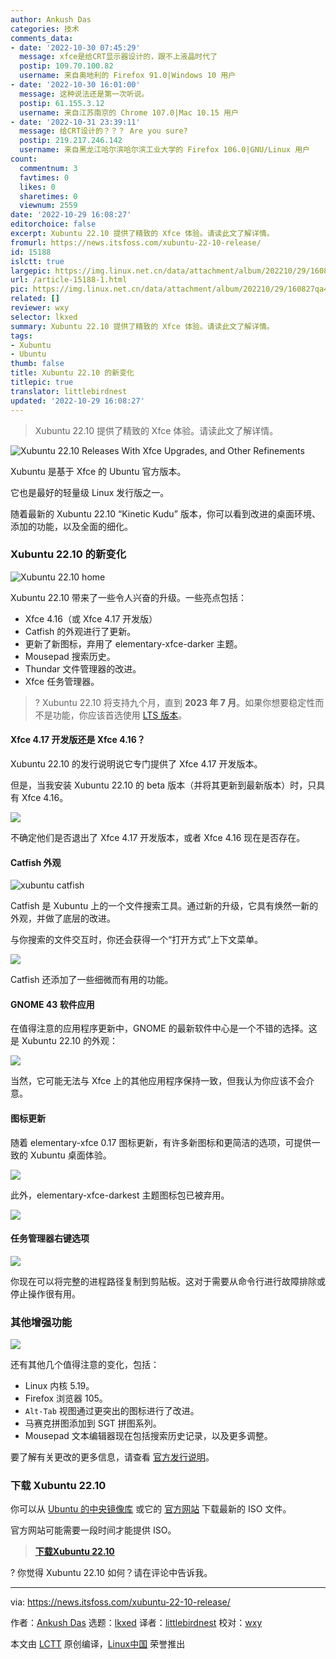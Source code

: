 ```yaml
---
author: Ankush Das
categories: 技术
comments_data:
- date: '2022-10-30 07:45:29'
  message: xfce是给CRT显示器设计的，跟不上液晶时代了
  postip: 109.70.100.82
  username: 来自奥地利的 Firefox 91.0|Windows 10 用户
- date: '2022-10-30 16:01:00'
  message: 这种说法还是第一次听说。
  postip: 61.155.3.12
  username: 来自江苏南京的 Chrome 107.0|Mac 10.15 用户
- date: '2022-10-31 23:39:11'
  message: 给CRT设计的？？？ Are you sure?
  postip: 219.217.246.142
  username: 来自黑龙江哈尔滨哈尔滨工业大学的 Firefox 106.0|GNU/Linux 用户
count:
  commentnum: 3
  favtimes: 0
  likes: 0
  sharetimes: 0
  viewnum: 2559
date: '2022-10-29 16:08:27'
editorchoice: false
excerpt: Xubuntu 22.10 提供了精致的 Xfce 体验。请读此文了解详情。
fromurl: https://news.itsfoss.com/xubuntu-22-10-release/
id: 15188
islctt: true
largepic: https://img.linux.net.cn/data/attachment/album/202210/29/160827qa44qkqct399z4c2.jpg
url: /article-15188-1.html
pic: https://img.linux.net.cn/data/attachment/album/202210/29/160827qa44qkqct399z4c2.jpg.thumb.jpg
related: []
reviewer: wxy
selector: lkxed
summary: Xubuntu 22.10 提供了精致的 Xfce 体验。请读此文了解详情。
tags:
- Xubuntu
- Ubuntu
thumb: false
title: Xubuntu 22.10 的新变化
titlepic: true
translator: littlebirdnest
updated: '2022-10-29 16:08:27'
---
```



> 
> Xubuntu 22.10 提供了精致的 Xfce 体验。请读此文了解详情。
> 
> 
> 


![Xubuntu 22.10 Releases With Xfce Upgrades, and Other Refinements](/data/attachment/album/202210/29/160827qa44qkqct399z4c2.jpg)


Xubuntu 是基于 Xfce 的 Ubuntu 官方版本。


它也是最好的轻量级 Linux 发行版之一。


随着最新的 Xubuntu 22.10 “Kinetic Kudu” 版本，你可以看到改进的桌面环境、添加的功能，以及全面的细化。


### Xubuntu 22.10 的新变化


![Xubuntu 22.10 home](/data/attachment/album/202210/29/160828mk22z0401p21p910.png)


Xubuntu 22.10 带来了一些令人兴奋的升级。一些亮点包括：


* Xfce 4.16（或 Xfce 4.17 开发版）
* Catfish 的外观进行了更新。
* 更新了新图标，弃用了 elementary-xfce-darker 主题。
* Mousepad 搜索历史。
* Thundar 文件管理器的改进。
* Xfce 任务管理器。



> 
> ? Xubuntu 22.10 将支持九个月，直到 **2023 年 7 月**。如果你想要稳定性而不是功能，你应该首选使用 [LTS 版本](https://itsfoss.com/long-term-support-lts/)。
> 
> 
> 


#### Xfce 4.17 开发版还是 Xfce 4.16？


Xubuntu 22.10 的发行说明说它专门提供了 Xfce 4.17 开发版本。


但是，当我安装 Xubuntu 22.10 的 beta 版本（并将其更新到最新版本）时，只具有 Xfce 4.16。


![](/data/attachment/album/202210/29/160829nc55m8dfgzn2m4y2.jpg)


不确定他们是否退出了 Xfce 4.17 开发版本，或者 Xfce 4.16 现在是否存在。


#### Catfish 外观


![xubuntu catfish](/data/attachment/album/202210/29/160829ly050q0pqtzbhovh.png)


Catfish 是 Xubuntu 上的一个文件搜索工具。通过新的升级，它具有焕然一新的外观，并做了底层的改进。


与你搜索的文件交互时，你还会获得一个“打开方式”上下文菜单。


![](/data/attachment/album/202210/29/160830eqf1fye7fmjj4817.jpg)


Catfish 还添加了一些细微而有用的功能。


#### GNOME 43 软件应用


在值得注意的应用程序更新中，GNOME 的最新软件中心是一个不错的选择。这是 Xubuntu 22.10 的外观：


![](/data/attachment/album/202210/29/160830su273vqm76dm7ve2.jpg)


当然，它可能无法与 Xfce 上的其他应用程序保持一致，但我认为你应该不会介意。


#### 图标更新


随着 elementary-xfce 0.17 图标更新，有许多新图标和更简洁的选项，可提供一致的 Xubuntu 桌面体验。


![](/data/attachment/album/202210/29/160831w6u66rjzf93p5h93.jpg)


此外，elementary-xfce-darkest 主题图标包已被弃用。


![](/data/attachment/album/202210/29/160831kuo0ouq0cq0oou6i.png)


#### 任务管理器右键选项


![](/data/attachment/album/202210/29/160831y0wl0ooex0zww02w.jpg)


你现在可以将完整的进程路径复制到剪贴板。这对于需要从命令行进行故障排除或停止操作很有用。


### 其他增强功能


![](/data/attachment/album/202210/29/160832jh98b4ubhmoom818.png)


还有其他几个值得注意的变化，包括：


* Linux 内核 5.19。
* Firefox 浏览器 105。
* `Alt-Tab` 视图通过更突出的图标进行了改进。
* 马赛克拼图添加到 SGT 拼图系列。
* Mousepad 文本编辑器现在包括搜索历史记录，以及更多调整。


要了解有关更改的更多信息，请查看 [官方发行说明](https://wiki.xubuntu.org/releases/22.10/release-notes)。


### 下载 Xubuntu 22.10


你可以从 [Ubuntu 的中央镜像库](https://cdimage.ubuntu.com/xubuntu/releases/22.10/release/) 或它的 [官方网站](https://xubuntu.org/download/) 下载最新的 ISO 文件。


官方网站可能需要一段时间才能提供 ISO。



> 
> **[下载Xubuntu 22.10](https://xubuntu.org/download/)**
> 
> 
> 


? 你觉得 Xubuntu 22.10 如何？请在评论中告诉我。




---


via: <https://news.itsfoss.com/xubuntu-22-10-release/>


作者：[Ankush Das](https://news.itsfoss.com/author/ankush/) 选题：[lkxed](https://github.com/lkxed) 译者：[littlebirdnest](https://github.com/littlebirdnest) 校对：[wxy](https://github.com/wxy)


本文由 [LCTT](https://github.com/LCTT/TranslateProject) 原创编译，[Linux中国](https://linux.cn/) 荣誉推出